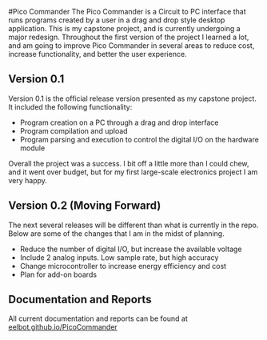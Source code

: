 #Pico Commander
The Pico Commander is a Circuit to PC interface that runs programs created by a user 
in a drag and drop style desktop application. This is my capstone project, and is currently
undergoing a major redesign. Throughout the first version of the project I learned a 
lot, and am going to improve Pico Commander in several areas to reduce cost, increase
functionality, and better the user experience.

## Version 0.1
Version 0.1 is the official release version presented as my capstone project. It
included the following functionality:
- Program creation on a PC through a drag and drop interface
- Program compilation and upload
- Program parsing and execution to control the digital I/O on the hardware module

Overall the project was a success. I bit off a little more than I could chew, and it went 
over budget, but for my first large-scale electronics project I am very happy.

## Version 0.2 (Moving Forward)
The next several releases will be different than what is currently in the
repo. Below are some of the changes that I am in the midst of planning.
- Reduce the number of digital I/O, but increase the available voltage
- Include 2 analog inputs. Low sample rate, but high accuracy
- Change microcontroller to increase energy efficiency and cost
- Plan for add-on boards

## Documentation and Reports
All current documentation and reports can be found at 
[eelbot.github.io/PicoCommander](eelbot.github.io/PicoCommander)